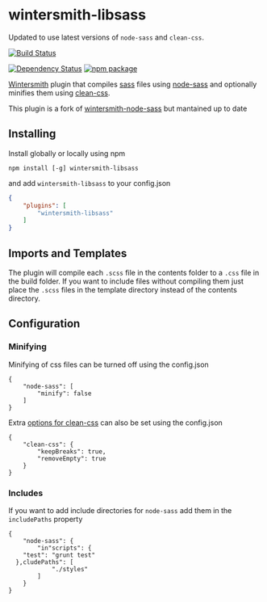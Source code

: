 # wintersmith-libsass

Updated to use latest versions of `node-sass` and `clean-css`.

[![Build Status](https://travis-ci.org/rafinskipg/wintersmith-node-sass.svg?branch=master)](https://travis-ci.org/rafinskipg/wintersmith-node-sass)

[![Dependency Status](https://www.versioneye.com/user/projects/53ab11a5d043f9e6a0000038/badge.svg?style=flat)](https://www.versioneye.com/user/projects/53ab11a5d043f9e6a0000038)
[![npm package](http://img.shields.io/npm/v/wintersmith-node-sass.svg?style=flat)](https://www.npmjs.org/package/wintersmith-node-sass)

[Wintersmith](https://github.com/jnordberg/wintersmith) plugin that compiles
[sass](http://sass-lang.com) files using
[node-sass](https://github.com/andrew/node-sass) and optionally minifies them
using [clean-css](https://github.com/GoalSmashers/clean-css).


This plugin is a fork of [wintersmith-node-sass](https://github.com/semfact/wintersmith-node-sass) but mantained up to date


## Installing

Install globally or locally using npm

```
npm install [-g] wintersmith-libsass
```

and add `wintersmith-libsass` to your config.json

```json
{
	"plugins": [
		"wintersmith-libsass"
	]
}
```
## Imports and Templates

The plugin will compile each `.scss` file in the contents folder to a `.css`
file in the build folder. If you want to include files without compiling them
just place the `.scss` files in the template directory instead of the contents
directory.

## Configuration

### Minifying

Minifying of css files can be turned off using the config.json

```
{
	"node-sass": [
		"minify": false
	]
}
```

Extra [options for clean-css](https://github.com/GoalSmashers/clean-css#how-to-use-clean-css-programmatically)
can also be set using the config.json

```
{
	"clean-css": {
		"keepBreaks": true,
		"removeEmpty": true
	}
}
```

### Includes

If you want to add include directories for `node-sass` add them in the
`includePaths` property

```
{
	"node-sass": {
		"in"scripts": {
    "test": "grunt test"
  },cludePaths": [
			"./styles"
		]
	}
}
```
